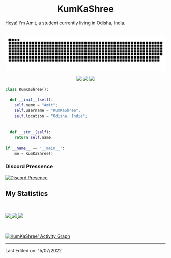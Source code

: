 <h1 align="center">
  <b>KumKaShree</b>
</h1>

Heya! I'm Amit, a student currently living in Odisha, India.

<br>
<div align="center">
  <a href="https://1999azzar.github.io/1999AZZAR/">
  <img  src="https://github.com/1999AZZAR/1999AZZAR/blob/main/resources/img/grid-snake.svg"
       alt="snake" /></a>
</div>

<p>
<div align="center">
  <img src="https://img.shields.io/badge/-HTML-c58545?style=for-the-badge&logo=html5&logoColor=c58545&labelColor=282828">
  <img src="https://img.shields.io/badge/-CSS-d1a01f?style=for-the-badge&logo=css3&logoColor=d1a01f&labelColor=282828">
  <img src="https://img.shields.io/badge/-Python-98b982?style=for-the-badge&logo=python&logoColor=98b982&labelColor=282828">
</div>
</p>

```python
class KumKaShree():
    
  def __init__(self):
    self.name = "Amit";
    self.username = "KumKaShree";
    self.location = "Odisha, India";
    
  
  def __str__(self):
    return self.name

if __name__ == '__main__':
    me = KumKaShree()
```
### Discord Pressence
[![Discord Presence](https://lanyard.cnrad.dev/api/798605852642115676?theme=dark&animated=true&hideDiscrim=false&borderRadius=30px)](https://discord.com/users/798605852642115676)
<!--
<div align="center">
  <a href="https://open.spotify.com/user/byjn0sjishhzycdvx0lrnjpw8">
    <img src="https://spotify-readme-theta-virid.vercel.app/api?scan=true&theme=dark" width="240px">
  </a>
</div>
-->

## My Statistics

<br/>
<p align="left">
  <a href="https://botfragg.xyz/">
  <img width="49.5%" src="https://github-readme-stats.vercel.app/api?username=KumKaShree&show_icons=true&theme=gruvbox&hide_border=true" />
    <img width="49.5%" src="https://github-readme-streak-stats.herokuapp.com/?user=KumKaShree&theme=gruvbox&hide_border=true" />
      <img width='49.5%' src="https://github-readme-stats.vercel.app/api/top-langs/?username=KumKaShree&show_icons=true&theme=gruvbox&hide_border=true&layout=compact">
  </a>
</p>
<br>

[![KumKaShree' Activity Graph](https://activity-graph.herokuapp.com/graph?username=KumKaShree&custom_title=KumKaShree's%20Contribution%20Graph&theme=gruvbox&bg_color=282828&hide_border=true&line=d1a01f&point=c58545)](https://botfragg.xyz)

------


Last Edited on: 15/07/2022

